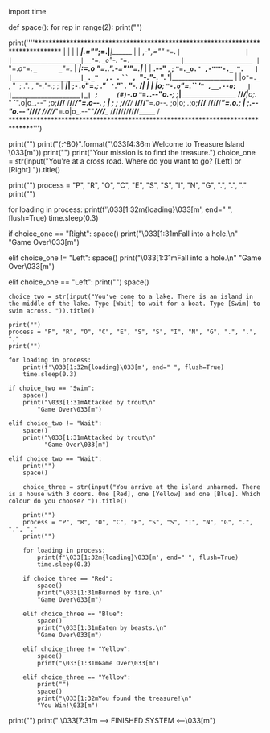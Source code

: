 import time

def space():
    for rep in range(2):
        print("")

print(''''*******************************************************************************
          |                   |                  |                     |
 _________|________________.=""_;=.______________|_____________________|_______
|                   |  ,-"_,=""     `"=.|                  |
|___________________|__"=._o`"-._        `"=.______________|___________________
          |                `"=._o`"=._      _`"=._                     |
 _________|_____________________:=._o "=._."_.-="'"=.__________________|_______
|                   |    __.--" , ; `"=._o." ,-"""-._ ".   |
|___________________|_._"  ,. .` ` `` ,  `"-._"-._   ". '__|___________________
          |           |o`"=._` , "` `; .". ,  "-._"-._; ;              |
 _________|___________| ;`-.o`"=._; ." ` '`."\` . "-._ /_______________|_______
|                   | |o;    `"-.o`"=._``  '` " ,__.--o;   |
|___________________|_| ;     (#) `-.o `"=.`_.--"_o.-; ;___|___________________
____/______/______/___|o;._    "      `".o|o_.--"    ;o;____/______/______/____
/______/______/______/_"=._o--._        ; | ;        ; ;/______/______/______/_
____/______/______/______/__"=._o--._   ;o|o;     _._;o;____/______/______/____
/______/______/______/______/____"=._o._; | ;_.--"o.--"_/______/______/______/_
____/______/______/______/______/_____"=.o|o_.--""___/______/______/______/____
/______/______/______/______/______/______/______/______/______/______/_____ /
******************************************************************************''')

print("")
print("{:^80}".format("\033[4:36m Welcome to Treasure Island \033[m"))
print("")
print("Your mission is to find  the treasure.")
choice_one = str(input("You're at a cross road. Where do you want to go? [Left] or [Right] ")).title()

print("")
process = "P", "R", "O", "C", "E", "S", "S", "I", "N", "G", ".", ".", "."
print("")

for loading in process:
    print(f'\033[1:32m{loading}\033[m', end=" ", flush=True)
    time.sleep(0.3)

if choice_one == "Right":
    space()
    print("\033[1:31mFall into a hole.\n"
          "Game Over\033[m")

elif choice_one != "Left":
    space()
    print("\033[1:31mFall into a hole.\n"
          "Game Over\033[m")

elif choice_one == "Left":
    print("")
    space()

    choice_two = str(input("You've come to a lake. There is an island in the middle of the lake. Type [Wait] to wait for a boat. Type [Swim] to swim across. ")).title()

    print("")
    process = "P", "R", "O", "C", "E", "S", "S", "I", "N", "G", ".", ".", "."
    print("")

    for loading in process:
        print(f'\033[1:32m{loading}\033[m', end=" ", flush=True)
        time.sleep(0.3)

    if choice_two == "Swim":
        space()
        print("\033[1:31mAttacked by trout\n"
            "Game Over\033[m")

    elif choice_two != "Wait":
        space()
        print("\033[1:31mAttacked by trout\n"
              "Game Over\033[m")

    elif choice_two == "Wait":
        print("")
        space()

        choice_three = str(input("You arrive at the island unharmed. There is a house with 3 doors. One [Red], one [Yellow] and one [Blue]. Which colour do you choose? ")).title()

        print("")
        process = "P", "R", "O", "C", "E", "S", "S", "I", "N", "G", ".", ".", "."
        print("")

        for loading in process:
            print(f'\033[1:32m{loading}\033[m', end=" ", flush=True)
            time.sleep(0.3)

        if choice_three == "Red":
            space()
            print("\033[1:31mBurned by fire.\n"
            "Game Over\033[m")

        elif choice_three == "Blue":
            space()
            print("\033[1:31mEaten by beasts.\n"
            "Game Over\033[m")

        elif choice_three != "Yellow":
            space()
            print("\033[1:31mGame Over\033[m")

        elif choice_three == "Yellow":
            print("")
            space()
            print("\033[1:32mYou found the treasure!\n"
            "You Win!\033[m")

print("")
print("                      \033[7:31m --> FINISHED SYSTEM <--\033[m")
